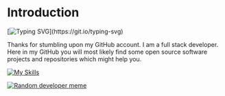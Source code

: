 # Introduction 
[![Typing SVG](https://readme-typing-svg.herokuapp.com?font=Montserrat&size=50&pause=1000&random=false&width=435&height=100&lines=Hello+There!)](https://git.io/typing-svg)

Thanks for stumbling upon my GitHub account. I am a full stack developer. Here in my GitHub you will most likely find some open source software projects and repositories which might help you.

[![My Skills](https://skillicons.dev/icons?i=html,css,js,python,c,cpp)](https://github.com/blazeinferno64)


[![Random developer meme](https://www.boredpanda.com/blog/wp-content/uploads/2021/12/2-61ae1e704e406__700.jpg)](https://github.com/blazeinferno64)
